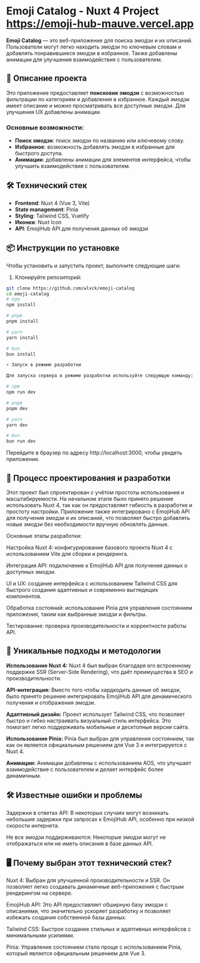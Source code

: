 # Emoji Catalog - Nuxt 4 Project https://emoji-hub-mauve.vercel.app

**Emoji Catalog** — это веб-приложение для поиска эмодзи и их описаний. Пользователи могут легко находить эмодзи по ключевым словам и добавлять понравившиеся эмодзи в избранное. Также добавлены анимации для улучшения взаимодействия с пользователем.

## 🚀 Описание проекта

Это приложение предоставляет **поисковик эмодзи** с возможностью фильтрации по категориям и добавления в избранное. Каждый эмодзи имеет описание и можно просматривать все доступные эмодзи. Для улучшения UX добавлены анимации.

### Основные возможности:

- **Поиск эмодзи**: поиск эмодзи по названию или ключевому слову.
- **Избранное**: возможность добавлять эмодзи в избранные для быстрого доступа.
- **Анимации**: добавлены анимации для элементов интерфейса, чтобы улучшить взаимодействие с пользователем.

## 🛠 Технический стек

- **Frontend**: Nuxt 4 (Vue 3, Vite)
- **State management**: Pinia
- **Styling**: Tailwind CSS, Vuetify
- **Иконки**: Nuxt Icon
- **API**: EmojiHub API для получения данных об эмодзи

## 📦 Инструкции по установке

Чтобы установить и запустить проект, выполните следующие шаги:

1. Клонируйте репозиторий:

```bash
git clone https://github.com/wlvck/emoji-catalog
cd emoji-catalog
# npm
npm install

# pnpm
pnpm install

# yarn
yarn install

# bun
bun install

⚡ Запуск в режиме разработки

Для запуска сервера в режиме разработки используйте следующую команду:

# npm
npm run dev

# pnpm
pnpm dev

# yarn
yarn dev

# bun
bun run dev
```

Перейдите в браузер по адресу http://localhost:3000, чтобы увидеть приложение.

## 📐 Процесс проектирования и разработки

Этот проект был спроектирован с учётом простоты использования и масштабируемости. На начальном этапе было принято решение использовать Nuxt 4, так как он предоставляет гибкость в разработке и простоту настройки. Приложение также интегрировано с EmojiHub API для получения эмодзи и их описаний, что позволяет быстро добавлять новые эмодзи без необходимости вручную обновлять данные.

Основные этапы разработки:

Настройка Nuxt 4: конфигурирование базового проекта Nuxt 4 с использованием Vite для сборки и рендеринга.

Интеграция API: подключение к EmojiHub API для получения данных о доступных эмодзи.

UI и UX: создание интерфейса с использованием Tailwind CSS для быстрого создания адаптивных и современно выглядящих компонентов.

Обработка состояний: использование Pinia для управления состоянием приложения, таким как выбранные эмодзи и фильтры.

Тестирование: проверка производительности и корректности работы API.

## 🔧 Уникальные подходы и методологии

**Использование Nuxt 4:**
Nuxt 4 был выбран благодаря его встроенному поддержке SSR (Server-Side Rendering), что даёт преимущества в SEO и производительности.

**API-интеграция:**
Вместо того чтобы хардкодить данные об эмодзи, было принято решение интегрировать EmojiHub API для динамического получения и отображения эмодзи.

**Адаптивный дизайн:**
Проект использует Tailwind CSS, что позволяет быстро и гибко настраивать визуальный стиль интерфейса. Это помогает легко поддерживать мобильные и десктопные версии сайта.

**Использование Pinia:**
Pinia был выбран для управления состоянием, так как он является официальным решением для Vue 3 и интегрируется с Nuxt 4.

**Анимации:**
Анимации добавлены с использованием AOS, что улучшает взаимодействие с пользователем и делает интерфейс более динамичным.

## 🛠 Известные ошибки и проблемы

Задержки в ответах API: В некоторых случаях могут возникать небольшие задержки при запросах к EmojiHub API, особенно при низкой скорости интернета.

Не все эмодзи поддерживаются: Некоторые эмодзи могут не отображаться или не иметь описания в базе данных API.

## 🖥 Почему выбран этот технический стек?

Nuxt 4: Выбран для улучшенной производительности и SSR. Он позволяет легко создавать динамичные веб-приложения с быстрым рендерингом на сервере.

EmojiHub API: Это API предоставляет обширную базу эмодзи с описаниями, что значительно ускоряет разработку и позволяет избежать создания собственной базы данных.

Tailwind CSS: Быстрое создание стильных и адаптивных интерфейсов с минимальными усилиями.

Pinia: Управление состоянием стало проще с использованием Pinia, который является официальным решением для Vue 3.

